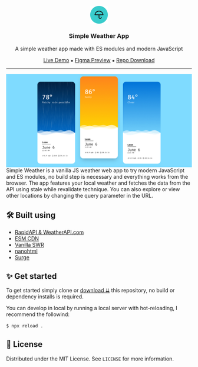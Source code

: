 <p align="center">
  <img src="img/favicon.svg" alt="Icon" width="48" height="48" align="center" />
  <h3 align="center">Simple Weather App</h3>
  <p align="center">A simple weather app made with ES modules and modern JavaScript</p>
  <p align="center">
  <a href="https://simpleweathr.surge.sh/" target="_blank" rel="noreferrer noopener">Live Demo</a>
  ⁕
  <a href="https://www.figma.com/file/hzTfN0x778NnRK2rVSbgPN/Simple-Weather?node-id=27%3A159" target="_blank" rel="noreferrer noopener">Figma Preview</a>
  ⁕
  <a href="https://github.com/fredoist/simple-weather/archive/refs/heads/main.zip" target="_blank" rel="noreferrer noopener">Repo Download</a>
  </p>
</p>

---

<img src="preview.jpg" alt="Preview" align="center" />
Simple Weather is a vanilla JS weather web app to try modern JavaScript and ES modules, no build step is necessary and everything works from the browser.
The app features your local weather and fetches the data from the API using stale while revalidate technique. You can also explore or view other locations by changing the query parameter in the URL.

## 🛠 Built using

- [RapidAPI & WeatherAPI.com](https://rapidapi.com/weatherapi/api/weatherapi-com/)
- [ESM CDN](https://esm.sh)
- [Vanilla SWR](https://www.npmjs.com/package/vanilla-swr)
- [nanohtml](https://www.npmjs.com/package/nanohtml)
- [Surge](https://surge.sh)

## ✨ Get started

To get started simply clone or [download ⇊](https://github.com/fredoist/simple-weather/archive/refs/heads/main.zip) this repository, no build or dependency installs is required.

You can develop in local by running a local server with hot-reloading, I recommend the followind:

```sh
$ npx reload .
```

## 📄 License

Distributed under the MIT License. See `LICENSE` for more information.
